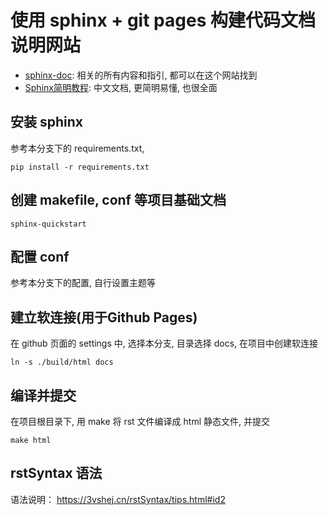 # 使用 sphinx + git pages 构建代码文档说明网站


- [sphinx-doc](https://www.sphinx-doc.org/en/master/index.html): 相关的所有内容和指引, 都可以在这个网站找到
- [Sphinx简明教程](https://iridescent.ink/HowToMakeDocs/Basic/Sphinx.html): 中文文档, 更简明易懂, 也很全面

## 安装 sphinx 
参考本分支下的 requirements.txt,
```shell
pip install -r requirements.txt
```

## 创建 makefile, conf 等项目基础文档

```shell
sphinx-quickstart
```

## 配置 conf
参考本分支下的配置, 自行设置主题等

## 建立软连接(用于Github Pages)
在 github 页面的 settings 中, 选择本分支, 目录选择 docs, 在项目中创建软连接

```shell
ln -s ./build/html docs
```

## 编译并提交
在项目根目录下, 用 make 将 rst 文件编译成 html 静态文件, 并提交
```shell
make html
```
## rstSyntax 语法 

语法说明： https://3vshej.cn/rstSyntax/tips.html#id2
